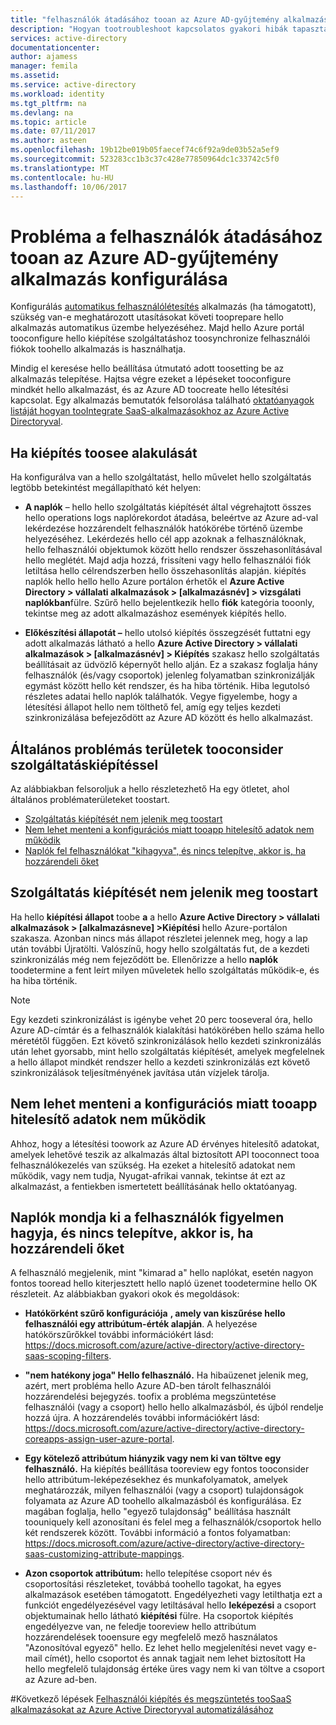 ```yaml
---
title: "felhasználók átadásához tooan az Azure AD-gyűjtemény alkalmazás konfigurálása aaaProblem |} Microsoft Docs"
description: "Hogyan tootroubleshoot kapcsolatos gyakori hibák tapasztalt felhasználók átadásához már szerepel a hello Azure AD Application Gallery tooan alkalmazás konfigurálása"
services: active-directory
documentationcenter: 
author: ajamess
manager: femila
ms.assetid: 
ms.service: active-directory
ms.workload: identity
ms.tgt_pltfrm: na
ms.devlang: na
ms.topic: article
ms.date: 07/11/2017
ms.author: asteen
ms.openlocfilehash: 19b12be019b05faecef74c6f92a9de03b52a5ef9
ms.sourcegitcommit: 523283cc1b3c37c428e77850964dc1c33742c5f0
ms.translationtype: MT
ms.contentlocale: hu-HU
ms.lasthandoff: 10/06/2017
---
```

# <a name="problem-configuring-user-provisioning-tooan-azure-ad-gallery-application"></a>Probléma a felhasználók átadásához tooan az Azure AD-gyűjtemény alkalmazás konfigurálása

Konfigurálás [automatikus felhasználólétesítés](https://docs.microsoft.com/azure/active-directory/active-directory-saas-app-provisioning) alkalmazás (ha támogatott), szükség van-e meghatározott utasításokat követi tooprepare hello alkalmazás automatikus üzembe helyezéséhez. Majd hello Azure portál tooconfigure hello kiépítése szolgáltatáshoz toosynchronize felhasználói fiókok toohello alkalmazás is használhatja.

Mindig el keresése hello beállítása útmutató adott toosetting be az alkalmazás telepítése. Hajtsa végre ezeket a lépéseket tooconfigure mindkét hello alkalmazást, és az Azure AD toocreate hello létesítési kapcsolat. Egy alkalmazás bemutatók felsorolása található [oktatóanyagok listáját hogyan tooIntegrate SaaS-alkalmazásokhoz az Azure Active Directoryval](https://docs.microsoft.com/azure/active-directory/active-directory-saas-tutorial-list).

## <a name="how-toosee-if-provisioning-is-working"></a>Ha kiépítés toosee alakulását 

Ha konfigurálva van a hello szolgáltatást, hello művelet hello szolgáltatás legtöbb betekintést megállapítható két helyen:

-   **A naplók** – hello hello szolgáltatás kiépítését által végrehajtott összes hello operations logs naplórekordot átadása, beleértve az Azure ad-val lekérdezése hozzárendelt felhasználók hatókörébe történő üzembe helyezéséhez. Lekérdezés hello cél app azoknak a felhasználóknak, hello felhasználói objektumok között hello rendszer összehasonlításával hello meglétét. Majd adja hozzá, frissíteni vagy hello felhasználói fiók letiltása hello célrendszerben hello összehasonlítás alapján. kiépítés naplók hello hello hello Azure portálon érhetők el **Azure Active Directory &gt; vállalati alkalmazások &gt; \[alkalmazásnév\] &gt; vizsgálati naplókban**fülre. Szűrő hello bejelentkezik hello **fiók** kategória tooonly, tekintse meg az adott alkalmazáshoz események kiépítés hello.

-   **Előkészítési állapotát –** hello utolsó kiépítés összegzését futtatni egy adott alkalmazás látható a hello **Azure Active Directory &gt; vállalati alkalmazások &gt; \[alkalmazásnév\] &gt; Kiépítés** szakasz hello szolgáltatás beállításait az üdvözlő képernyőt hello alján. Ez a szakasz foglalja hány felhasználók (és/vagy csoportok) jelenleg folyamatban szinkronizálják egymást között hello két rendszer, és ha hiba történik. Hiba legutolsó részletes adatai hello naplók találhatók. Vegye figyelembe, hogy a létesítési állapot hello nem tölthető fel, amíg egy teljes kezdeti szinkronizálása befejeződött az Azure AD között és hello alkalmazást.

## <a name="general-problem-areas-with-provisioning-tooconsider"></a>Általános problémás területek tooconsider szolgáltatáskiépítéssel

Az alábbiakban felsoroljuk a hello részletezhető Ha egy ötletet, ahol általános problématerületeket toostart.

* [Szolgáltatás kiépítését nem jelenik meg toostart](#provisioning-service-does-not-appear-to-start)
* [Nem lehet menteni a konfigurációs miatt tooapp hitelesítő adatok nem működik](#can’t-save-configuration-due-to-app-credentials-not-working)
* [Naplók fel felhasználókat "kihagyva", és nincs telepítve, akkor is, ha hozzárendeli őket](#audit-logs-say-users-are-skipped-and-not-provisioned-even-though-they-are-assigned)

## <a name="provisioning-service-does-not-appear-toostart"></a>Szolgáltatás kiépítését nem jelenik meg toostart

Ha hello **kiépítési állapot** toobe **a** a hello **Azure Active Directory &gt; vállalati alkalmazások &gt; \[alkalmazásneve\] &gt;Kiépítési** hello Azure-portálon szakasza. Azonban nincs más állapot részletei jelennek meg, hogy a lap után további Újratölti. Valószínű, hogy hello szolgáltatás fut, de a kezdeti szinkronizálás még nem fejeződött be. Ellenőrizze a hello **naplók** toodetermine a fent leírt milyen műveletek hello szolgáltatás működik-e, és ha hiba történik.

>[!NOTE]
>Egy kezdeti szinkronizálást is igénybe vehet 20 perc tooseveral óra, hello Azure AD-címtár és a felhasználók kialakítási hatókörében hello száma hello méretétől függően. Ezt követő szinkronizálások hello kezdeti szinkronizálás után lehet gyorsabb, mint hello szolgáltatás kiépítését, amelyek megfelelnek a hello állapot mindkét rendszer hello a kezdeti szinkronizálás ezt követő szinkronizálások teljesítményének javítása után vízjelek tárolja.
>
>

## <a name="cant-save-configuration-due-tooapp-credentials-not-working"></a>Nem lehet menteni a konfigurációs miatt tooapp hitelesítő adatok nem működik

Ahhoz, hogy a létesítési toowork az Azure AD érvényes hitelesítő adatokat, amelyek lehetővé teszik az alkalmazás által biztosított API tooconnect tooa felhasználókezelés van szükség. Ha ezeket a hitelesítő adatokat nem működik, vagy nem tudja, Nyugat-afrikai vannak, tekintse át ezt az alkalmazást, a fentiekben ismertetett beállításának hello oktatóanyag.

## <a name="audit-logs-say-users-are-skipped-and-not-provisioned-even-though-they-are-assigned"></a>Naplók mondja ki a felhasználók figyelmen hagyja, és nincs telepítve, akkor is, ha hozzárendeli őket

A felhasználó megjelenik, mint "kimarad a" hello naplókat, esetén nagyon fontos tooread hello kiterjesztett hello napló üzenet toodetermine hello OK részleteit. Az alábbiakban gyakori okok és megoldások:

-   **Hatókörként szűrő konfigurációja** **, amely van kiszűrése hello felhasználói egy attribútum-érték alapján**. A helyezése hatókörszűrőkkel további információkért lásd: <https://docs.microsoft.com/azure/active-directory/active-directory-saas-scoping-filters>.

-   **"nem hatékony joga" Hello felhasználó.** Ha hibaüzenet jelenik meg, azért, mert probléma hello Azure AD-ben tárolt felhasználói hozzárendelési bejegyzés. toofix a probléma megszüntetése felhasználói (vagy a csoport) hello hello alkalmazásból, és újból rendelje hozzá újra. A hozzárendelés további információkért lásd: <https://docs.microsoft.com/azure/active-directory/active-directory-coreapps-assign-user-azure-portal>.

-   **Egy kötelező attribútum hiányzik vagy nem ki van töltve egy felhasználó.** Ha kiépítés beállítása tooreview egy fontos tooconsider hello attribútum-leképezésekhez és munkafolyamatok, amelyek meghatározzák, milyen felhasználói (vagy a csoport) tulajdonságok folyamata az Azure AD toohello alkalmazásból és konfigurálása. Ez magában foglalja, hello "egyező tulajdonság" beállítása használt toouniquely kell azonosítani és felel meg a felhasználók/csoportok hello két rendszerek között. További információ a fontos folyamatban: <https://docs.microsoft.com/azure/active-directory/active-directory-saas-customizing-attribute-mappings>.

   * **Azon csoportok attribútum:** hello telepítése csoport név és csoportosítási részleteket, továbbá toohello tagokat, ha egyes alkalmazások esetében támogatott. Engedélyezheti vagy letilthatja ezt a funkciót engedélyezésével vagy letiltásával hello **leképezési** a csoport objektumainak hello látható **kiépítési** fülre. Ha csoportok kiépítés engedélyezve van, ne feledje tooreview hello attribútum hozzárendelések tooensure egy megfelelő mező használatos "Azonosítóval egyező" hello. Ez lehet hello megjelenítési nevet vagy e-mail címét), hello csoportot és annak tagjait nem lehet biztosított Ha hello megfelelő tulajdonság értéke üres vagy nem ki van töltve a csoport az Azure ad-ben.

#<a name="next-steps"></a>Következő lépések
[Felhasználói kiépítés és megszüntetés tooSaaS alkalmazásokat az Azure Active Directoryval automatizálásához](active-directory-saas-app-provisioning.md)
